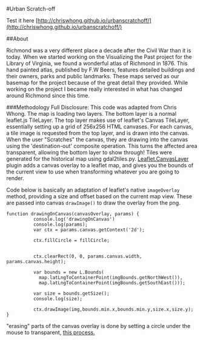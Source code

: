#Urban Scratch-off

Test it here [http://chriswhong.github.io/urbanscratchoff/](http://chriswhong.github.io/urbanscratchoff/)

##About

Richmond was a very different place a decade after the Civil War than it is today.  When we started working on the Visualizing the Past project for the Library of Virginia, we found a wonderful atlas of Richmond in 1876. This hand painted atlas, published by F.W Beers, features detailed buildings and their owners, parks and public landmarks. These maps served as our basemap for the project because of the great detail they provided. While working on the project I became really interested in what has changed around Richmond since this time.

###Methodology
Full Disclosure: This code was adapted from Chris Whong. The map is loading two layers.  The bottom layer is a normal leaflet.js TileLayer.  The top layer makes use of leaflet's Canvas TileLayer, essentially setting up a grid of 256x256 HTML canvases.  For each canvas, a tile image is requested from the top layer, and is drawn into the canvas.  When the user "Scratches" the canvas, they are drawing into the canvas using the 'destination-out' composite operation.  This turns the affected area transparent, allowing the bottom layer to show through! Tiles were generated for the historical map using gdal2tiles.py.
[Leaflet.CanvasLayer](https://github.com/CartoDB/Leaflet.CanvasLayer) plugin adds a canvas overlay to a leaflet map, and gives you the bounds of the current view to use when transforming whatever you are going to render.

Code below is basically an adaptation of leaflet's native `imageOverlay` method, providing a size and offset based on the current map view.  These are passed into canvas `drawImage()` to draw the overlay from the png.

```
function drawingOnCanvas(canvasOverlay, params) {
          console.log('drawingOnCanvas')
          console.log(params);
          var ctx = params.canvas.getContext('2d');

          ctx.fillCircle = fillCircle;
      

          ctx.clearRect(0, 0, params.canvas.width, params.canvas.height); 

          var bounds = new L.Bounds(
            map.latLngToContainerPoint(imgBounds.getNorthWest()),
            map.latLngToContainerPoint(imgBounds.getSouthEast()));
          
          var size = bounds.getSize();
          console.log(size);

          ctx.drawImage(img,bounds.min.x,bounds.min.y,size.x,size.y);
}
```

"erasing" parts of the canvas overlay is done by setting a circle under the mouse to transparent, [this process.](http://jsfiddle.net/ArtBIT/WUXDb/1/)


